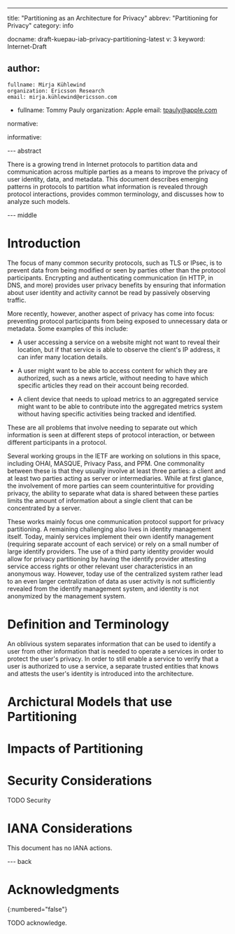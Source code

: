 ---
title: "Partitioning as an Architecture for Privacy"
abbrev: "Partitioning for Privacy"
category: info

docname: draft-kuepau-iab-privacy-partitioning-latest
v: 3
keyword: Internet-Draft

author:
 -
    fullname: Mirja Kühlewind
    organization: Ericsson Research
    email: mirja.kühlewind@ericsson.com
 -
    fullname: Tommy Pauly
    organization: Apple
    email: tpauly@apple.com

normative:

informative:


--- abstract

There is a growing trend in Internet protocols to partition data and communication across
multiple parties as a means to improve the privacy of user identity, data, and metadata.
This document describes emerging patterns in protocols to partition what information is
revealed through protocol interactions, provides common terminology, and discusses how
to analyze such models.

--- middle

# Introduction

The focus of many common security protocols, such as TLS or IPsec, is to prevent data
from being modified or seen by parties other than the protocol participants. Encrypting
and authenticating communication (in HTTP, in DNS, and more) provides user privacy
benefits by ensuring that information about user identity and activity cannot be
read by passively observing traffic.

More recently, however, another aspect of privacy has come into focus: preventing
protocol participants from being exposed to unnecessary data or metadata. Some examples
of this include:

- A user accessing a service on a website might not want to reveal their location,
but if that service is able to observe the client's IP address, it can infer many
location details.

- A user might want to be able to access content for which they are authorized,
such as a news article, without needing to have which specific articles they
read on their account being recorded.

- A client device that needs to upload metrics to an aggregated
service might want to be able to contribute into the aggregated metrics system without
having specific activities being tracked and identified.

These are all problems that involve needing to separate out which information
is seen at different steps of protocol interaction, or between different
participants in a protocol.

Several working groups in the IETF are working on solutions in this space, including
OHAI, MASQUE, Privacy Pass, and PPM. One commonality between these is that they
usually involve at least three parties: a client and at least two parties acting
as server or intermediaries. While at first glance, the involvement of more parties
can seem counterintuitive for providing privacy, the ability to separate what data
is shared between these parties limits the amount of information about a single
client that can be concentrated by a server.

These works mainly focus one communication protocol support for privacy partitioning. 
A remaining challenging also lives in identity management itself. Today, mainly services
implement their own identify management (requiring separate account of each service) or 
rely on a small number of large identify providers. The use of a third party identity
provider would allow for privacy partitioning by having the identify provider attesting service
access rights or other relevant user characteristics in an anonymous way. However, today use of
the centralized system rather lead to an even larger centralization of data as user activity is
not sufficiently revealed from the identify management system, and identity is not anonymized by
the management system.

# Definition and Terminology

An oblivious system separates information that can be used to identify a user from other information that is needed to operate
a services in order to protect the user's privacy. In order to still enable a service to verify that
a user is authorized to use a service, a separate trusted entities that knows and attests the user's identity
is introduced into the architecture.

# Archictural Models that use Partitioning

# Impacts of Partitioning

# Security Considerations

TODO Security


# IANA Considerations

This document has no IANA actions.


--- back

# Acknowledgments
{:numbered="false"}

TODO acknowledge.
